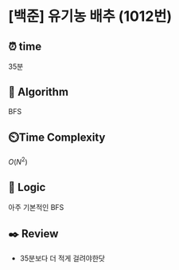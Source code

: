 # [백준] 유기농 배추 (1012번)

## ⏰  **time**
35분

## :pushpin: **Algorithm**
BFS

## ⏲️**Time Complexity**
$O(N^2)$

## :round_pushpin: **Logic**
아주 기본적인 BFS

## :black_nib: **Review**
- 35분보다 더 적게 걸려야한닷
